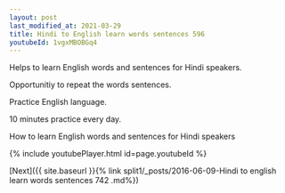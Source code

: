 ```yaml
---
layout: post
last_modified_at: 2021-03-29
title: Hindi to English learn words sentences 596 
youtubeId: 1vgxMBOBGq4
---
```

 
 
Helps to learn English words and sentences for Hindi speakers.

Opportunitiy to repeat the words sentences. 

Practice English language. 
 
10 minutes practice every day. 
 
How to learn English words and sentences for Hindi speakers 
 
{% include youtubePlayer.html id=page.youtubeId %}
 
 
[Next]({{ site.baseurl }}{% link  split1/_posts/2016-06-09-Hindi to english learn words sentences 742 .md%})
 
